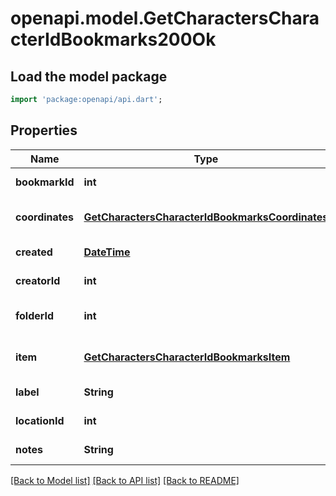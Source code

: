 # openapi.model.GetCharactersCharacterIdBookmarks200Ok

## Load the model package
```dart
import 'package:openapi/api.dart';
```

## Properties
Name | Type | Description | Notes
------------ | ------------- | ------------- | -------------
**bookmarkId** | **int** | bookmark_id integer | [default to null]
**coordinates** | [**GetCharactersCharacterIdBookmarksCoordinates**](GetCharactersCharacterIdBookmarksCoordinates.md) |  | [optional] [default to null]
**created** | [**DateTime**](DateTime.md) | created string | [default to null]
**creatorId** | **int** | creator_id integer | [default to null]
**folderId** | **int** | folder_id integer | [optional] [default to null]
**item** | [**GetCharactersCharacterIdBookmarksItem**](GetCharactersCharacterIdBookmarksItem.md) |  | [optional] [default to null]
**label** | **String** | label string | [default to null]
**locationId** | **int** | location_id integer | [default to null]
**notes** | **String** | notes string | [default to null]

[[Back to Model list]](../README.md#documentation-for-models) [[Back to API list]](../README.md#documentation-for-api-endpoints) [[Back to README]](../README.md)


